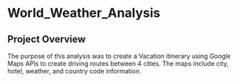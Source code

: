 # World_Weather_Analysis

## Project Overview
The purpose of this analysis was to create a Vacation itinerary using Google Maps APIs to create driving routes between 4 cities. The maps include city, hotel, weather, and country code information. 
